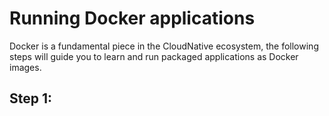 # Running Docker applications

Docker is a fundamental piece in the CloudNative ecosystem, the following steps will guide you to learn and run packaged applications as Docker images.



## Step 1: 



